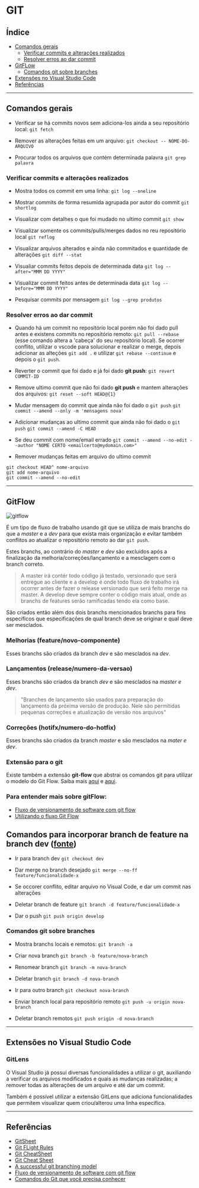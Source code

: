 # GIT

## Índice
- [Comandos gerais](#comandos-gerais)
  - [Verificar commits e alterações realizados](#verificar-commits-e-alterações-realizados)
  - [Resolver erros ao dar commit](#resolver-erros-ao-dar-commit)
- [GitFLow](#gitflow)
  - [Comandos git sobre branches](#comandos-git-sobre-branches)
- [Extensões no Visual Studio Code](#extensões-no-visual-studio-code)
- [Referências](#referências)

---

## Comandos gerais

- Verificar se há commits novos sem adiciona-los ainda a seu repositório local:
`git fetch`

- Remover as alterações feitas em um arquivo:
`git checkout -- NOME-DO-ARQUIVO`

- Procurar todos os arquivos que contém determinada palavra
`git grep palavra`

### Verificar commits e alterações realizados

- Mostra todos os commit em uma linha:
`git log --oneline`

- Mostrar commits de forma resumida agrupada por autor do commit
`git shortlog`

- Visualizar com detalhes o que foi mudado no ultimo commit
`git show`

- Visualizar somente os commits/pulls/merges dados no reu repositório local
`git reflog`

- Visualizar arquivos alterados e ainda não commitados e quantidade de alterações
`git diff --stat`

- Visualiar commits feitos depois de determinada data
`git log --after="MMM DD YYYY"`

- Visualizar commit feitos antes de determinada data
`git log --before="MMM DD YYYY"`

- Pesquisar commits por mensagem 
`git log --grep produtos`

### Resolver erros ao dar commit
- Quando há um commit no repositório local porém não foi dado pull antes e existens commits no repositório remoto: `git pull --rebase` (esse comando altera a 'cabeça' do seu repositório local). Se ocorrer conflito, utilizar o vscode para solucionar e realizar o merge, depois adicionar as alteções `git add .` e utilizar `git rebase --continue` e depois o `git push`.

- Reverter o commit que foi dado e já foi dado **git push**:
`git revert COMMIT-ID`

- Remove ultimo commit que não foi dado **git push** e mantem alterações dos arquivos:
`git reset --soft HEAD@{1}`

- Mudar mensagem do commit que ainda não foi dado o `git push`
`git commit --amend --only -m 'mensagens nova'`

- Adicionar mudanças ao ultimo commit que ainda não foi dado o `git push`
`git commit --amend -C HEAD`

- Se deu commit com nome/email errado 
`git commit --amend --no-edit --author "NOME CERTO <emailcerto@mydomain.com>"`

- Remover mudanças feitas em arquivo do ultimo commit

```
git checkout HEAD^ nome-arquivo
git add nome-arquivo
git commit --amend --no-edit
```

---

## GitFlow

![gitflow](https://salesforcegraells.files.wordpress.com/2017/10/gitflow-workflow.jpg)

É um tipo de fluxo de trabalho usando git que se utiliza de mais branchs do que a *master* e a *dev* para que exista mais organização e evitar também conflitos ao atualizar o repositório remoto ao dar `git push`.

Estes branchs, ao contrário do *master* e *dev* são excluidos após a finalização da melhoria/correções/lançamento e a mesclagem com o branch correto.

> A master irá contér todo código já testado, versionado que será entregue ao cliente e a develop é onde todo fluxo de trabalho irá ocorrer antes de fazer o release versionado que será feito merge na master. A develop deve sempre conter o código mais atual, onde as branchs de features serão ramificadas tendo ela como base.

São criados então além dos dois branchs mencionados branchs para fins específicos que especificações de qual branch deve se originar e qual deve ser mesclados.

### Melhorias (feature/novo-componente)
Esses branchs são criados da branch *dev* e são mesclados na *dev*.

### Lançamentos (release/numero-da-versao)
Esses branchs são criados da branch *dev* e são mesclados na *master e dev*.

> "Branches de lançamento são usados para preparação do lançamento da próxima versão de produção. Nele são permitidas pequenas correções e atualização de versão nos arquivos"

### Correções (hotifx/numero-do-hotfix)
Esses branchs são criados da branch *master* e são mesclados na *mater e dev*.

### Extensão para o git
Existe também a extensão **git-flow** que abstrai os comandos git para utilizar o modelo do Git Flow. Saiba mais [aqui](https://tableless.com.br/git-flow-introducao/) e [aqui](https://danielkummer.github.io/git-flow-cheatsheet/index.pt_BR.html).

### Para entender mais sobre gitFlow: 
- [Fluxo de versionamento de software com git flow](https://blog.ateliedocodigo.com.br/fluxo-de-versionamento-de-software-com-git-flow-b9f5195c679e)
- [Utilizando o fluxo Git Flow](https://medium.com/trainingcenter/utilizando-o-fluxo-git-flow-e63d5e0d5e04)

## Comandos para incorporar branch de feature na branch dev ([fonte](https://nvie.com/posts/a-successful-git-branching-model/))

- Ir para branch dev
`git checkout dev`

- Dar merge no branch desejado
`git merge --no-ff feature/funcionalidade-x`

- Se occorer conflito, editar arquivo no Visual Code, e dar um commit nas alterações

- Deletar branch de feature
`git branch -d feature/funcionalidade-x`

- Dar o push
`git push origin develop`


### Comandos git sobre branches

- Mostra branchs locais e remotos:
`git branch -a`

- Criar nova branch
`git branch -b feature/nova-branch`

- Renomear branch
`git branch -m nova-branch`

- Deletar branch
`git branch -d nova-branch`

- Ir para outro branch
`git checkout nova-branch`

- Enviar branch local para repositório remoto 
`git push -u origin nova-branch`

- Deletar branch remotos
`git push origin -d nova-branch`

---


## Extensões no Visual Studio Code

### GitLens
O Visual Studio já possui diversas funcionalidades a utilizar o git, auxiliando a verificar os arquivos modificados e quais as mudanças realizadas; a remover todas as alterações de um arquivo e até dar um commit.

Também é possível utilizar a extensão GitLens que adiciona funcionalidades que permitem visualizar quem criou/alterou uma linha específica.

---


## Referências

- [GitSheet](https://gitsheet.wtf/?ref=producthunt)
- [Git FLight Rules](https://github.com/k88hudson/git-flight-rules#repositories)
- [Git CheatSheet](https://github.com/tiimgreen/github-cheat-sheet#git)
- [Git Cheat Sheet](https://github.com/bennadel/git-cheat-sheet)
- [A successful git branching model](https://nvie.com/posts/a-successful-git-branching-model/)
- [Fluxo de versionamento de software com git flow](https://blog.ateliedocodigo.com.br/fluxo-de-versionamento-de-software-com-git-flow-b9f5195c679e)
- [Comandos do Git que você precisa conhecer](https://www.treinaweb.com.br/blog/comandos-do-git-que-voce-precisa-conhecer-parte-1/)
